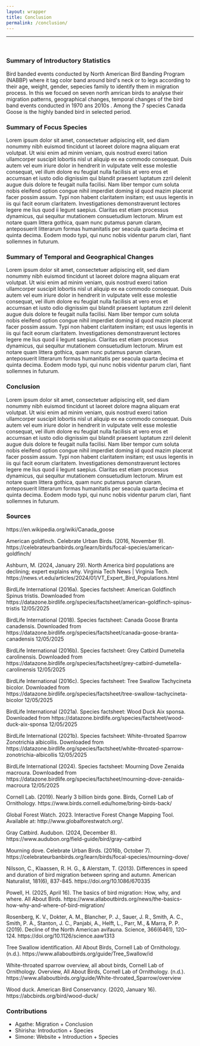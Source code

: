 ```yaml
---
layout: wrapper
title: Conclusion
permalink: /conclusion/
---
```


<hr>
<br>
<div>
    <h3>Summary of Introductory Statistics</h3>
    <p>Bird banded events conducted by North American Bird Banding Program (NABBP) where it tag color band around bird's neck or to legs according to their age, weight, gender, sepecies family to identify them in migration process. In this we focued on seven north amrican birds to analyse their migration patterns, geographical changes, temporal changes of the bird band events conducted in 1970 ans 2010s . Among the 7 species Canada Goose is the highly banded bird in selected period.</p>
</div>
<div>
    <h3>Summary of Focus Species</h3>
    <p>Lorem ipsum dolor sit amet, consectetuer adipiscing elit, sed diam nonummy nibh euismod tincidunt ut laoreet dolore magna aliquam erat volutpat. Ut wisi enim ad minim veniam, quis nostrud exerci tation ullamcorper suscipit lobortis nisl ut aliquip ex ea commodo consequat. Duis autem vel eum iriure dolor in hendrerit in vulputate velit esse molestie consequat, vel illum dolore eu feugiat nulla facilisis at vero eros et accumsan et iusto odio dignissim qui blandit praesent luptatum zzril delenit augue duis dolore te feugait nulla facilisi. Nam liber tempor cum soluta nobis eleifend option congue nihil imperdiet doming id quod mazim placerat facer possim assum. Typi non habent claritatem insitam; est usus legentis in iis qui facit eorum claritatem. Investigationes demonstraverunt lectores legere me lius quod ii legunt saepius. Claritas est etiam processus dynamicus, qui sequitur mutationem consuetudium lectorum. Mirum est notare quam littera gothica, quam nunc putamus parum claram, anteposuerit litterarum formas humanitatis per seacula quarta decima et quinta decima. Eodem modo typi, qui nunc nobis videntur parum clari, fiant sollemnes in futurum.</p>
</div>
<div>
    <h3>Summary of Temporal and Geographical Changes</h3>
    <p>Lorem ipsum dolor sit amet, consectetuer adipiscing elit, sed diam nonummy nibh euismod tincidunt ut laoreet dolore magna aliquam erat volutpat. Ut wisi enim ad minim veniam, quis nostrud exerci tation ullamcorper suscipit lobortis nisl ut aliquip ex ea commodo consequat. Duis autem vel eum iriure dolor in hendrerit in vulputate velit esse molestie consequat, vel illum dolore eu feugiat nulla facilisis at vero eros et accumsan et iusto odio dignissim qui blandit praesent luptatum zzril delenit augue duis dolore te feugait nulla facilisi. Nam liber tempor cum soluta nobis eleifend option congue nihil imperdiet doming id quod mazim placerat facer possim assum. Typi non habent claritatem insitam; est usus legentis in iis qui facit eorum claritatem. Investigationes demonstraverunt lectores legere me lius quod ii legunt saepius. Claritas est etiam processus dynamicus, qui sequitur mutationem consuetudium lectorum. Mirum est notare quam littera gothica, quam nunc putamus parum claram, anteposuerit litterarum formas humanitatis per seacula quarta decima et quinta decima. Eodem modo typi, qui nunc nobis videntur parum clari, fiant sollemnes in futurum.</p>
</div>
<div>
    <h3>Conclusion</h3>
    <p>Lorem ipsum dolor sit amet, consectetuer adipiscing elit, sed diam nonummy nibh euismod tincidunt ut laoreet dolore magna aliquam erat volutpat. Ut wisi enim ad minim veniam, quis nostrud exerci tation ullamcorper suscipit lobortis nisl ut aliquip ex ea commodo consequat. Duis autem vel eum iriure dolor in hendrerit in vulputate velit esse molestie consequat, vel illum dolore eu feugiat nulla facilisis at vero eros et accumsan et iusto odio dignissim qui blandit praesent luptatum zzril delenit augue duis dolore te feugait nulla facilisi. Nam liber tempor cum soluta nobis eleifend option congue nihil imperdiet doming id quod mazim placerat facer possim assum. Typi non habent claritatem insitam; est usus legentis in iis qui facit eorum claritatem. Investigationes demonstraverunt lectores legere me lius quod ii legunt saepius. Claritas est etiam processus dynamicus, qui sequitur mutationem consuetudium lectorum. Mirum est notare quam littera gothica, quam nunc putamus parum claram, anteposuerit litterarum formas humanitatis per seacula quarta decima et quinta decima. Eodem modo typi, qui nunc nobis videntur parum clari, fiant sollemnes in futurum.</p>
</div>
<div>
    <h3>Sources</h3>
    <p>https://en.wikipedia.org/wiki/Canada_goose</p>
    <p>American goldfinch. Celebrate Urban Birds. (2016, November 9). https://celebrateurbanbirds.org/learn/birds/focal-species/american-goldfinch/ </p>
    <p>Ashburn, M. (2024, January 29). North America bird populations are declining; expert explains why. Virginia Tech News | Virginia Tech. https://news.vt.edu/articles/2024/01/VT_Expert_Bird_Populations.html </p>
    <p>BirdLife International (2016a). Species factsheet: American Goldfinch Spinus tristis. Downloaded from https://datazone.birdlife.org/species/factsheet/american-goldfinch-spinus-tristis 12/05/2025</p>
    <p>BirdLife International (2018). Species factsheet: Canada Goose Branta canadensis. Downloaded from https://datazone.birdlife.org/species/factsheet/canada-goose-branta-canadensis 12/05/2025</p>
    <p>BirdLife International (2016b). Species factsheet: Grey Catbird Dumetella carolinensis. Downloaded from https://datazone.birdlife.org/species/factsheet/grey-catbird-dumetella-carolinensis 12/05/2025</p>
    <p>BirdLife International (2016c). Species factsheet: Tree Swallow Tachycineta bicolor. Downloaded from https://datazone.birdlife.org/species/factsheet/tree-swallow-tachycineta-bicolor 12/05/2025</p>
    <p>BirdLife International (2021a). Species factsheet: Wood Duck Aix sponsa. Downloaded from https://datazone.birdlife.org/species/factsheet/wood-duck-aix-sponsa 12/05/2025</p>
    <p>BirdLife International (2021b). Species factsheet: White-throated Sparrow Zonotrichia albicollis. Downloaded from https://datazone.birdlife.org/species/factsheet/white-throated-sparrow-zonotrichia-albicollis 12/05/2025</p>
    <p>BirdLife International (2024). Species factsheet: Mourning Dove Zenaida macroura. Downloaded from https://datazone.birdlife.org/species/factsheet/mourning-dove-zenaida-macroura 12/05/2025</p>
    <p>Cornell Lab. (2019). Nearly 3 billion birds gone. Birds, Cornell Lab of Ornithology. https://www.birds.cornell.edu/home/bring-birds-back/ </p>
    <p>Global Forest Watch. 2023. Interactive Forest Change Mapping Tool. Available at: http://www.globalforestwatch.org/.</p>
    <p>Gray Catbird. Audubon. (2024, December 8). https://www.audubon.org/field-guide/bird/gray-catbird </p>
    <p>Mourning dove. Celebrate Urban Birds. (2016b, October 7). https://celebrateurbanbirds.org/learn/birds/focal-species/mourning-dove/ </p>
    <p>Nilsson, C., Klaassen, R. H. G., & Alerstam, T. (2013). Differences in speed and duration of bird migration between spring and autumn. American Naturalist, 181(6), 837-845. https://doi.org/10.1086/670335</p>
    <p>Powell, H. (2025, April 16). The basics of bird migration: How, why, and where. All About Birds. https://www.allaboutbirds.org/news/the-basics-how-why-and-where-of-bird-migration/ </p>
    <p>Rosenberg, K. V., Dokter, A. M., Blancher, P. J., Sauer, J. R., Smith, A. C., Smith, P. A., Stanton, J. C., Panjabi, A., Helft, L., Parr, M., & Marra, P. P. (2019). Decline of the North American avifauna. Science, 366(6461), 120–124. https://doi.org/10.1126/science.aaw1313 </p>
    <p>Tree Swallow identification. All About Birds, Cornell Lab of Ornithology. (n.d.). https://www.allaboutbirds.org/guide/Tree_Swallow/id </p>
    <p>White-throated sparrow overview, all about birds, Cornell Lab of Ornithology. Overview, All About Birds, Cornell Lab of Ornithology. (n.d.). https://www.allaboutbirds.org/guide/White-throated_Sparrow/overview </p>
    <p>Wood duck. American Bird Conservancy. (2020, January 16). https://abcbirds.org/bird/wood-duck/ </p>
</div>
<div>
    <h3>Contributions</h3>
    <ul>
        <li>Agathe: Migration + Conclusion</li>
        <li>Shirisha: Introduction + Species</li>
        <li>Simone: Website + Introduction + Species</li>
    </ul>
</div>


